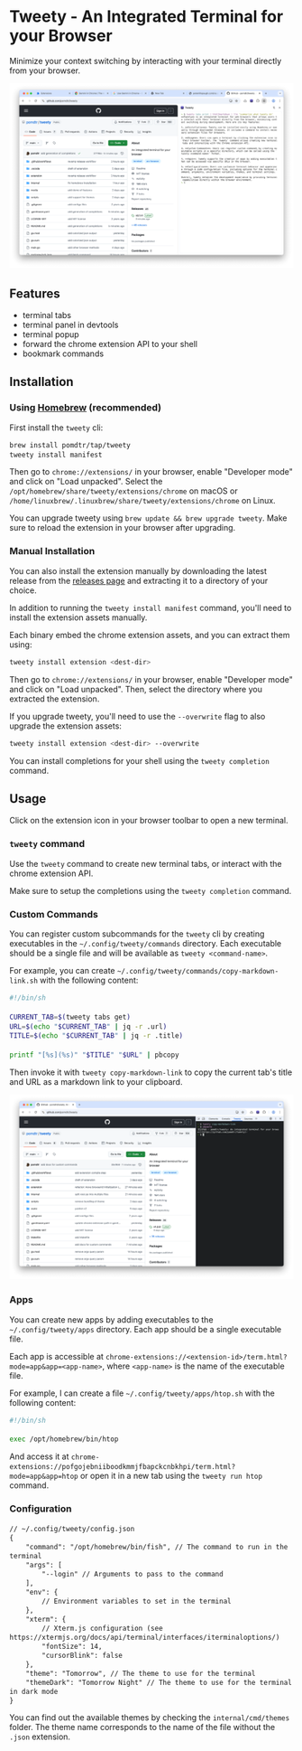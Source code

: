 # Tweety - An Integrated Terminal for your Browser

Minimize your context switching by interacting with your terminal directly from your browser.

![tweety summarizing a page](./media/demo.png)

## Features

- terminal tabs
- terminal panel in devtools
- terminal popup
- forward the chrome extension API to your shell
- bookmark commands

## Installation

### Using [Homebrew](https://brew.sh/) (recommended)

First install the `tweety` cli:

```sh
brew install pomdtr/tap/tweety
tweety install manifest
```

Then go to `chrome://extensions/` in your browser, enable "Developer mode" and click on "Load unpacked". Select the `/opt/homebrew/share/tweety/extensions/chrome` on macOS or `/home/linuxbrew/.linuxbrew/share/tweety/extensions/chrome` on Linux.

You can upgrade tweety using `brew update && brew upgrade tweety`. Make sure to reload the extension in your browser after upgrading.

### Manual Installation

You can also install the extension manually by downloading the latest release from the [releases page](https://github.com/pomdtr/tweety/releases) and extracting it to a directory of your choice.

In addition to running the `tweety install manifest` command, you'll need to install the extension assets manually.

Each binary embed the chrome extension assets, and you can extract them using:

```sh
tweety install extension <dest-dir>
```

Then go to `chrome://extensions/` in your browser, enable "Developer mode" and click on "Load unpacked". Then, select the directory where you extracted the extension.

If you upgrade tweety, you'll need to use the `--overwrite` flag to also upgrade the extension assets:

```sh
tweety install extension <dest-dir> --overwrite
```

You can install completions for your shell using the `tweety completion` command.

## Usage

Click on the extension icon in your browser toolbar to open a new terminal.

### `tweety` command

Use the `tweety` command to create new terminal tabs, or interact with the chrome extension API.

Make sure to setup the completions using the `tweety completion` command.

### Custom Commands

You can register custom subcommands for the `tweety` cli by creating executables in the `~/.config/tweety/commands` directory. Each executable should be a single file and will be available as `tweety <command-name>`.

For example, you can create `~/.config/tweety/commands/copy-markdown-link.sh` with the following content:

```sh
#!/bin/sh

CURRENT_TAB=$(tweety tabs get)
URL=$(echo "$CURRENT_TAB" | jq -r .url)
TITLE=$(echo "$CURRENT_TAB" | jq -r .title)

printf "[%s](%s)" "$TITLE" "$URL" | pbcopy
```

Then invoke it with `tweety copy-markdown-link` to copy the current tab's title and URL as a markdown link to your clipboard.

![copy-markdown-link command in action](./media/copy-markdown-link.png)

### Apps

You can create new apps by adding executables to the `~/.config/tweety/apps` directory. Each app should be a single executable file.

Each app is accessible at `chrome-extensions://<extension-id>/term.html?mode=app&app=<app-name>`, where `<app-name>` is the name of the executable file.

For example, I can create a file `~/.config/tweety/apps/htop.sh` with the following content:

```sh
#!/bin/sh

exec /opt/homebrew/bin/htop
```

And access it at `chrome-extensions://pofgojebniiboodkmmjfbapckcnbkhpi/term.html?mode=app&app=htop` or open it in a new tab using the `tweety run htop` command.

### Configuration

```jsonc
// ~/.config/tweety/config.json
{
    "command": "/opt/homebrew/bin/fish", // The command to run in the terminal
    "args": [
        "--login" // Arguments to pass to the command
    ],
    "env": {
        // Environment variables to set in the terminal
    },
    "xterm": {
        // Xterm.js configuration (see https://xtermjs.org/docs/api/terminal/interfaces/iterminaloptions/)
        "fontSize": 14,
        "cursorBlink": false
    },
    "theme": "Tomorrow", // The theme to use for the terminal
    "themeDark": "Tomorrow Night" // The theme to use for the terminal in dark mode
}
```

You can find out the available themes by checking the `internal/cmd/themes` folder. The theme name corresponds to the name of the file without the `.json` extension.
